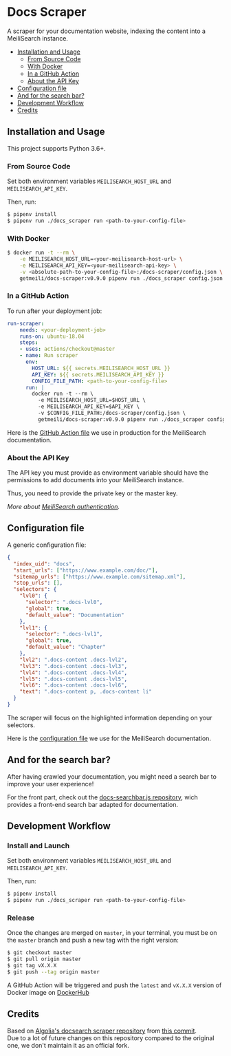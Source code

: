 # Docs Scraper <!-- omit in TOC -->

A scraper for your documentation website, indexing the content into a MeiliSearch instance.

- [Installation and Usage](#installation-and-usage)
  - [From Source Code](#from-source-code)
  - [With Docker](#with-docker)
  - [In a GitHub Action](#in-a-github-action)
  - [About the API Key](#about-the-api-key)
- [Configuration file](#configuration-file)
- [And for the search bar?](#and-for-the-search-bar)
- [Development Workflow](#development-workflow)
- [Credits](#credits)


## Installation and Usage

This project supports Python 3.6+.

### From Source Code

Set both environment variables `MEILISEARCH_HOST_URL` and `MEILISEARCH_API_KEY`.

Then, run:
```bash
$ pipenv install
$ pipenv run ./docs_scraper run <path-to-your-config-file>
```

### With Docker

```bash
$ docker run -t --rm \
    -e MEILISEARCH_HOST_URL=<your-meilisearch-host-url> \
    -e MEILISEARCH_API_KEY=<your-meilisearch-api-key> \
    -v <absolute-path-to-your-config-file>:/docs-scraper/config.json \
    getmeili/docs-scraper:v0.9.0 pipenv run ./docs_scraper config.json
```

### In a GitHub Action

To run after your deployment job:

```yml
run-scraper:
    needs: <your-deployment-job>
    runs-on: ubuntu-18.04
    steps:
    - uses: actions/checkout@master
    - name: Run scraper
      env:
        HOST_URL: ${{ secrets.MEILISEARCH_HOST_URL }}
        API_KEY: ${{ secrets.MEILISEARCH_API_KEY }}
        CONFIG_FILE_PATH: <path-to-your-config-file>
      run: |
        docker run -t --rm \
          -e MEILISEARCH_HOST_URL=$HOST_URL \
          -e MEILISEARCH_API_KEY=$API_KEY \
          -v $CONFIG_FILE_PATH:/docs-scraper/config.json \
          getmeili/docs-scraper:v0.9.0 pipenv run ./docs_scraper config.json
```

Here is the [GitHub Action file](https://github.com/meilisearch/documentation/blob/master/.github/workflows/gh-pages-scraping.yml) we use in production for the MeiliSearch documentation.

### About the API Key

The API key you must provide as environment variable should have the permissions to add documents into your MeiliSearch instance.

Thus, you need to provide the private key or the master key.

_More about [MeiliSearch authentication](https://docs.meilisearch.com/guides/advanced_guides/authentication.html)._

## Configuration file

A generic configuration file:

```json
{
  "index_uid": "docs",
  "start_urls": ["https://www.example.com/doc/"],
  "sitemap_urls": ["https://www.example.com/sitemap.xml"],
  "stop_urls": [],
  "selectors": {
    "lvl0": {
      "selector": ".docs-lvl0",
      "global": true,
      "default_value": "Documentation"
    },
    "lvl1": {
      "selector": ".docs-lvl1",
      "global": true,
      "default_value": "Chapter"
    },
    "lvl2": ".docs-content .docs-lvl2",
    "lvl3": ".docs-content .docs-lvl3",
    "lvl4": ".docs-content .docs-lvl4",
    "lvl5": ".docs-content .docs-lvl5",
    "lvl6": ".docs-content .docs-lvl6",
    "text": ".docs-content p, .docs-content li"
  }
}
```

The scraper will focus on the highlighted information depending on your selectors.

Here is the [configuration file](https://github.com/meilisearch/documentation/blob/master/.vuepress/scraper/config.json) we use for the MeiliSearch documentation.

## And for the search bar?

After having crawled your documentation, you might need a search bar to improve your user experience!

For the front part, check out the [docs-searchbar.js repository](https://github.com/meilisearch/docs-searchbar.js), wich provides a front-end search bar adapted for documentation.

## Development Workflow

### Install and Launch <!-- omit in TOC -->

Set both environment variables `MEILISEARCH_HOST_URL` and `MEILISEARCH_API_KEY`.

Then, run:
```bash
$ pipenv install
$ pipenv run ./docs_scraper run <path-to-your-config-file>
```

### Release <!-- omit in TOC -->

Once the changes are merged on `master`, in your terminal, you must be on the `master` branch and push a new tag with the right version:

```bash
$ git checkout master
$ git pull origin master
$ git tag vX.X.X
$ git push --tag origin master
```

A GitHub Action will be triggered and push the `latest` and `vX.X.X` version of Docker image on [DockerHub](https://hub.docker.com/repository/docker/getmeili/docs-scraper)

## Credits

Based on [Algolia's docsearch scraper repository](https://github.com/algolia/docsearch-scraper) from [this commit](https://github.com/curquiza/docsearch-scraper/commit/aab0888989b3f7a4f534979f0148f471b7c435ee).<br>
Due to a lot of future changes on this repository compared to the original one, we don't maintain it as an official fork.
